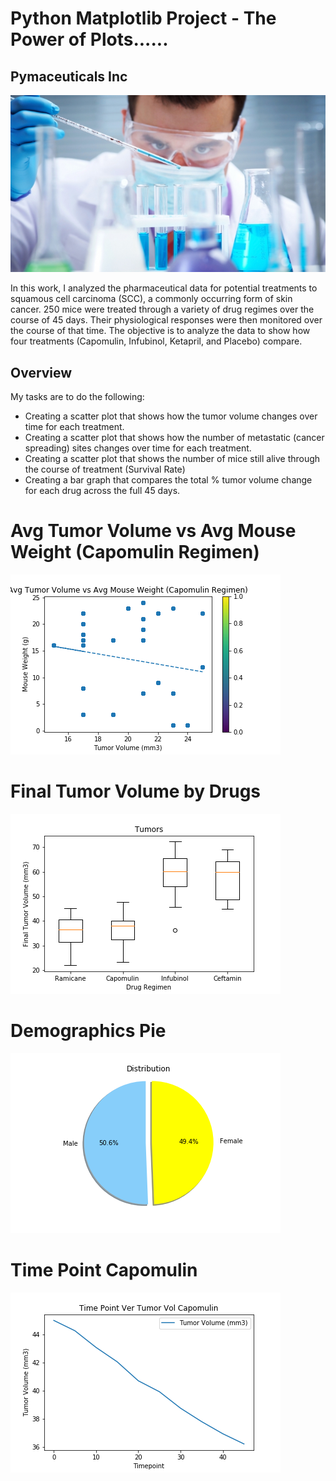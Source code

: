 # Python Matplotlib Project - The Power of Plots......

## Pymaceuticals Inc

![Laboratory](Images/Laboratory.jpg)

In this work, I analyzed the pharmaceutical data for potential treatments to squamous cell carcinoma (SCC), a commonly occurring form of skin cancer. 250 mice were treated through a variety of drug regimes over the course of 45 days. Their physiological responses were then monitored over the course of that time. The objective is to analyze the data to show how four treatments (Capomulin, Infubinol, Ketapril, and Placebo) compare.

## Overview

My tasks are to do the following:

* Creating a scatter plot that shows how the tumor volume changes over time for each treatment.
* Creating a scatter plot that shows how the number of metastatic (cancer spreading) sites changes over time for each treatment.
* Creating a scatter plot that shows the number of mice still alive through the course of treatment (Survival Rate)
* Creating a bar graph that compares the total % tumor volume change for each drug across the full 45 days.

# Avg Tumor Volume vs Avg Mouse Weight (Capomulin Regimen)
![](Images/Avg%20Tumor%20Volume%20vs%20Avg%20Mouse%20Weight%20(Capomulin%20Regimen).png)

# Final Tumor Volume by Drugs
![](Images/Final%20Tumor%20Volume%20by%20Drugs.png)

# Demographics Pie
![](Images/Demographics%20Pie.png)

# Time Point Capomulin
![](Images/Time%20Point%20Capomulin.png)

